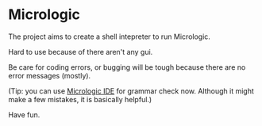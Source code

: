 # Micrologic
The project aims to create a shell intepreter to run Micrologic.

Hard to use because of there aren't any gui.

Be care for coding errors, or bugging will be tough because there are no error messages (mostly).

(Tip: you can use [Micrologic IDE](https://github.com/HZZcode/MicrologicIDE) for grammar check now. Although it might make a few mistakes, it is basically helpful.)

Have fun.
